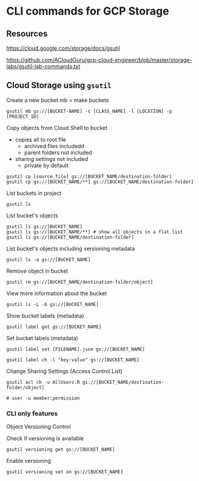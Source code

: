 # CLI commands for GCP Storage

## Resources

<https://cloud.google.com/storage/docs/gsutil>

<https://github.com/ACloudGuru/gcp-cloud-engineer/blob/master/storage-labs/gsutil-lab-commands.txt>

## Cloud Storage using `gsutil`

Create a new bucket
mb = make buckets

``` cli
gsutil mb gs://[BUCKET-NAME] -c [CLASS_NAME] -l [LOCATION] -p [PROJECT_ID]
```

Copy objects from Cloud Shell to bucket

- copies all to root file
  - archived files includedd
  - parent folders not included
- sharing settings not included
  - private by default

``` cli
gsutil cp [source_file] gs://[BUCKET_NAME/destination-folder]
gsutil cp gs://[BUCKET_NAME/**] gs://[BUCKET_NAME/destination-folder]
```

List buckets in project

``` cli
gsutil ls
```

List bucket's objects

``` cli
gsutil ls gs://[BUCKET_NAME]
gsutil ls gs://[BUCKET_NAME/**] # show all objects in a flat list
gsutil ls gs://[BUCKET_NAME/destination-folder]
```

List bucket's objects including versioning metadata

``` cli
gsutil ls -a gs://[BUCKET_NAME]
```

Remove object in bucket

```cli
gsutil rm gs://[BUCKET_NAME/destination-folder/object]
```

View more information about the bucket

```cli
gsutil ls -L -b gs://[BUCKET_NAME]
```

Show bucket labels (metadata)

```cli
gsutil label get gs://[BUCKET_NAME]
```

Set bucket labels (metadata)

```cli
gsutil label set [FILENAME].json gs://[BUCKET_NAME]

gsutil label ch -l "key:value" gs://[BUCKET_NAME]
```

Change Sharing Settings (Access Control List)

``` cli
gsutil acl ch -u AllUsers:R gs://[BUCKET_NAME/destination-folder/object]

# user -u member:permission

```

### CLI only features

Object Versioning Control

Check if versioning is available

```cli
gsutil versioning get gs://[BUCKET_NAME]
```

Enable versioning

```cli
gsutil versioning set on gs://[BUCKET_NAME]
```